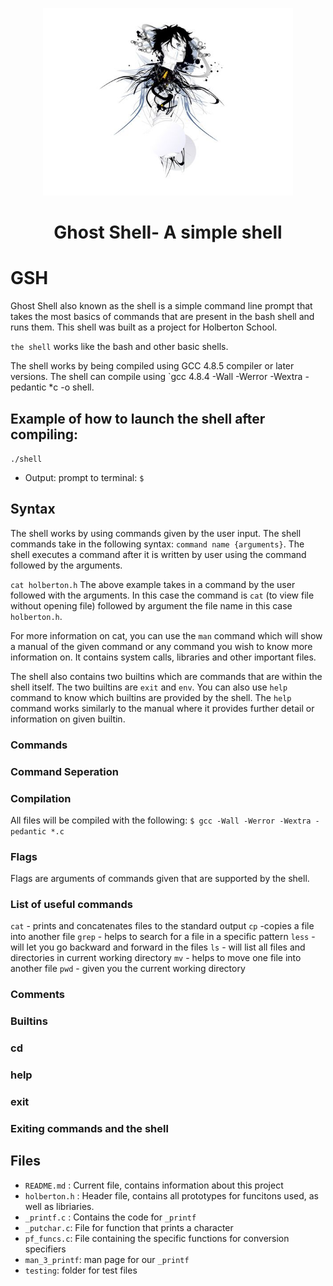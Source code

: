 <p align="center">

  <img src="ghostinshell.png" width="400\"/>

<br>


<h1><p align="center">Ghost Shell- A simple shell</h1></p></font>





# GSH
Ghost Shell also known as the shell is a simple command line prompt that takes the most basics of commands that are present in the bash shell and runs them. This shell was built as a project for Holberton School.

`the shell` works like the bash and other basic shells. 

The shell works by being compiled using GCC 4.8.5 compiler or later versions. The shell can compile using `gcc 4.8.4 -Wall -Werror -Wextra -pedantic *c -o shell. 

## Example of how to launch the shell after compiling:
`./shell`

* Output: prompt to terminal: `$ `

## Syntax
The shell works by using commands given by the user input. The shell commands take in the following syntax: `command name {arguments}`. The shell executes a command after it is written by user using the command followed by the arguments. 

`cat holberton.h` 
The above example takes in a command by the user followed with the arguments. In this case the command is `cat` (to view file without opening file) followed by argument the file name in this case `holberton.h`.

For more information on cat, you can use the `man` command which will show a manual of the given command or any command you wish to know more information on. It contains system calls, libraries and other important files.

The shell also contains two builtins which are commands that are within the shell itself. The two builtins are `exit` and `env`. You can also use `help` command to know which builtins are provided by the shell. The `help` command works similarly to the manual where it provides further detail or information on given builtin.

### Commands

### Command Seperation


### Compilation
All files will be compiled with the following: `$ gcc -Wall -Werror -Wextra -pedantic *.c`

### Flags
Flags are arguments of commands given that are supported by the shell. 


### List of useful commands
`cat` - prints and concatenates files to the standard output
`cp` -copies a file into another file
`grep` - helps to search for a file in a specific pattern
`less` - will let you go backward and forward in the files
`ls` - will list all files and directories in current working directory
`mv` - helps to move one file into another file
`pwd` - given you the current working directory


### Comments


### Builtins


### cd

### help

### exit


### Exiting commands and the shell


## Files
* `README.md` : Current file, contains information about this project
* `holberton.h` : Header file, contains all prototypes for funcitons used, as well as libriaries.
* `_printf.c` : Contains the code for `_printf`
* `_putchar.c`: File for function that prints a character
* `pf_funcs.c`: File containing the specific functions for conversion specifiers
* `man_3_printf`: man page for our `_printf`
* `testing`: folder for test files
